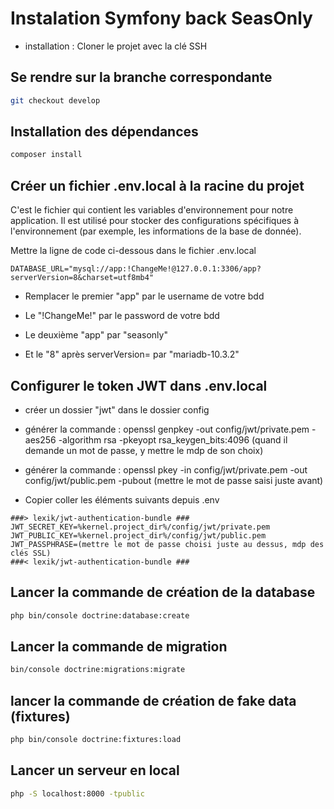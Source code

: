 # Instalation Symfony back SeasOnly

- installation : 
Cloner le projet avec la clé SSH

## Se rendre sur la branche correspondante

```bash
git checkout develop
```

## Installation des dépendances

```bash
composer install
```

## Créer un fichier .env.local à la racine du projet

C'est le fichier qui contient les variables d'environnement pour notre application. Il est utilisé pour stocker des configurations spécifiques à l'environnement (par exemple, les informations de la base de donnée).

Mettre la ligne de code ci-dessous dans le fichier .env.local

```env
DATABASE_URL="mysql://app:!ChangeMe!@127.0.0.1:3306/app?serverVersion=8&charset=utf8mb4"
```

- Remplacer le premier "app" par le username de votre bdd

- Le "!ChangeMe!" par le password de votre bdd

- Le deuxième "app" par "seasonly"

- Et le "8" après serverVersion= par "mariadb-10.3.2"

## Configurer le token JWT dans .env.local

- créer un dossier "jwt" dans le dossier config
- générer la commande : openssl genpkey -out config/jwt/private.pem -aes256 -algorithm rsa -pkeyopt rsa_keygen_bits:4096
    (quand il demande un mot de passe, y mettre le mdp de son choix)
- générer la commande : openssl pkey -in config/jwt/private.pem -out config/jwt/public.pem -pubout
    (mettre le mot de passe saisi juste avant)

- Copier coller les éléments suivants depuis .env 

``` env
###> lexik/jwt-authentication-bundle ###
JWT_SECRET_KEY=%kernel.project_dir%/config/jwt/private.pem
JWT_PUBLIC_KEY=%kernel.project_dir%/config/jwt/public.pem
JWT_PASSPHRASE=(mettre le mot de passe choisi juste au dessus, mdp des clés SSL)
###< lexik/jwt-authentication-bundle ###
```

## Lancer la commande de création de la database

```bash
php bin/console doctrine:database:create
```

## Lancer la commande de migration

```bash
bin/console doctrine:migrations:migrate
```

## lancer la commande de création de fake data (fixtures)

```bash
php bin/console doctrine:fixtures:load
```

## Lancer un serveur en local

```bash
php -S localhost:8000 -tpublic
```

